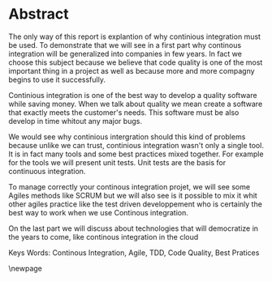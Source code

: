 # Abstract

The only way of this report is explantion of why continious integration must be used. To demonstrate that we will see in a first part why continous integration will be generalized into companies in few years. In fact we choose this subject because we believe that code quality is one of the most important thing in a project as well as because more and more compagny begins to use it successfully.

Continious integration is one of the best way to develop a quality software while saving money. When we talk about quality we mean create a software that exactly meets the customer's needs. This software must be also develop in time whitout any major bugs. 

We would see why continious intergration should this kind of problems because unlike we can trust, continious integration wasn't only a single tool. It is in fact many tools and some best practices mixed together. For example for the tools we will present unit tests. Unit tests are the basis for continuous integration.

To manage correctly your continous integration projet, we will see some Agiles methods like SCRUM but we will also see is it possible to mix it whit other agiles practice  like the test driven developpement who is certainly the best way to work when we use Continous integration.

On the last part we will discuss about technologies that will democratize in the years to come, like continous integration in the cloud

Keys Words: Continous Integration, Agile, TDD, Code Quality, Best Pratices

\newpage
